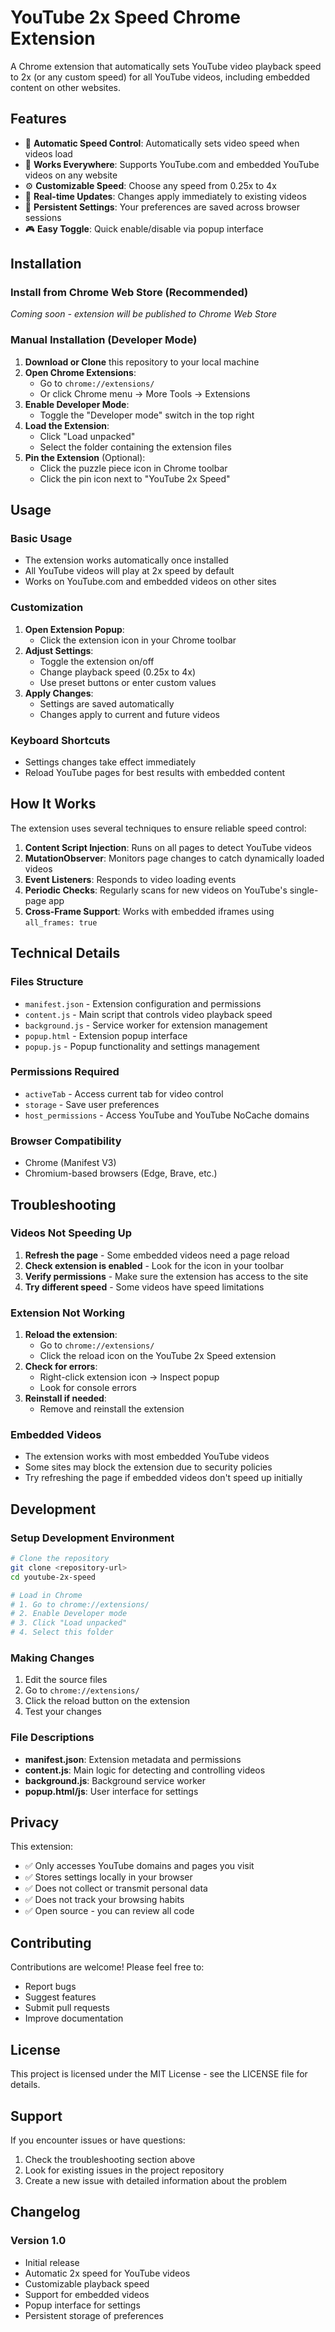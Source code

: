 # YouTube 2x Speed Chrome Extension

A Chrome extension that automatically sets YouTube video playback speed to 2x (or any custom speed) for all YouTube videos, including embedded content on other websites.

## Features

- 🚀 **Automatic Speed Control**: Automatically sets video speed when videos load
- 🎯 **Works Everywhere**: Supports YouTube.com and embedded YouTube videos on any website
- ⚙️ **Customizable Speed**: Choose any speed from 0.25x to 4x
- 🔄 **Real-time Updates**: Changes apply immediately to existing videos
- 💾 **Persistent Settings**: Your preferences are saved across browser sessions
- 🎮 **Easy Toggle**: Quick enable/disable via popup interface

## Installation

### Install from Chrome Web Store (Recommended)
*Coming soon - extension will be published to Chrome Web Store*

### Manual Installation (Developer Mode)

1. **Download or Clone** this repository to your local machine
2. **Open Chrome Extensions**:
   - Go to `chrome://extensions/`
   - Or click Chrome menu → More Tools → Extensions
3. **Enable Developer Mode**:
   - Toggle the "Developer mode" switch in the top right
4. **Load the Extension**:
   - Click "Load unpacked"
   - Select the folder containing the extension files
5. **Pin the Extension** (Optional):
   - Click the puzzle piece icon in Chrome toolbar
   - Click the pin icon next to "YouTube 2x Speed"

## Usage

### Basic Usage
- The extension works automatically once installed
- All YouTube videos will play at 2x speed by default
- Works on YouTube.com and embedded videos on other sites

### Customization
1. **Open Extension Popup**:
   - Click the extension icon in your Chrome toolbar
2. **Adjust Settings**:
   - Toggle the extension on/off
   - Change playback speed (0.25x to 4x)
   - Use preset buttons or enter custom values
3. **Apply Changes**:
   - Settings are saved automatically
   - Changes apply to current and future videos

### Keyboard Shortcuts
- Settings changes take effect immediately
- Reload YouTube pages for best results with embedded content

## How It Works

The extension uses several techniques to ensure reliable speed control:

1. **Content Script Injection**: Runs on all pages to detect YouTube videos
2. **MutationObserver**: Monitors page changes to catch dynamically loaded videos
3. **Event Listeners**: Responds to video loading events
4. **Periodic Checks**: Regularly scans for new videos on YouTube's single-page app
5. **Cross-Frame Support**: Works with embedded iframes using `all_frames: true`

## Technical Details

### Files Structure
- `manifest.json` - Extension configuration and permissions
- `content.js` - Main script that controls video playback speed
- `background.js` - Service worker for extension management
- `popup.html` - Extension popup interface
- `popup.js` - Popup functionality and settings management

### Permissions Required
- `activeTab` - Access current tab for video control
- `storage` - Save user preferences
- `host_permissions` - Access YouTube and YouTube NoCache domains

### Browser Compatibility
- Chrome (Manifest V3)
- Chromium-based browsers (Edge, Brave, etc.)

## Troubleshooting

### Videos Not Speeding Up
1. **Refresh the page** - Some embedded videos need a page reload
2. **Check extension is enabled** - Look for the icon in your toolbar
3. **Verify permissions** - Make sure the extension has access to the site
4. **Try different speed** - Some videos have speed limitations

### Extension Not Working
1. **Reload the extension**:
   - Go to `chrome://extensions/`
   - Click the reload icon on the YouTube 2x Speed extension
2. **Check for errors**:
   - Right-click extension icon → Inspect popup
   - Look for console errors
3. **Reinstall if needed**:
   - Remove and reinstall the extension

### Embedded Videos
- The extension works with most embedded YouTube videos
- Some sites may block the extension due to security policies
- Try refreshing the page if embedded videos don't speed up initially

## Development

### Setup Development Environment
```bash
# Clone the repository
git clone <repository-url>
cd youtube-2x-speed

# Load in Chrome
# 1. Go to chrome://extensions/
# 2. Enable Developer mode
# 3. Click "Load unpacked"
# 4. Select this folder
```

### Making Changes
1. Edit the source files
2. Go to `chrome://extensions/`
3. Click the reload button on the extension
4. Test your changes

### File Descriptions
- **manifest.json**: Extension metadata and permissions
- **content.js**: Main logic for detecting and controlling videos
- **background.js**: Background service worker
- **popup.html/js**: User interface for settings

## Privacy

This extension:
- ✅ Only accesses YouTube domains and pages you visit
- ✅ Stores settings locally in your browser
- ✅ Does not collect or transmit personal data
- ✅ Does not track your browsing habits
- ✅ Open source - you can review all code

## Contributing

Contributions are welcome! Please feel free to:
- Report bugs
- Suggest features
- Submit pull requests
- Improve documentation

## License

This project is licensed under the MIT License - see the LICENSE file for details.

## Support

If you encounter issues or have questions:
1. Check the troubleshooting section above
2. Look for existing issues in the project repository
3. Create a new issue with detailed information about the problem

## Changelog

### Version 1.0
- Initial release
- Automatic 2x speed for YouTube videos
- Customizable playback speed
- Support for embedded videos
- Popup interface for settings
- Persistent storage of preferences
